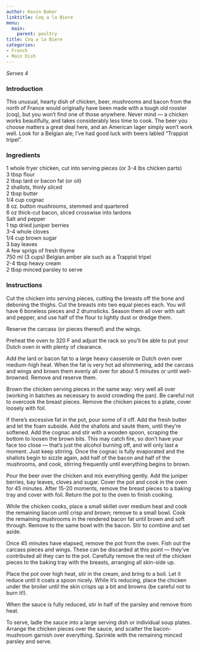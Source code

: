 ```yaml
---
author: Kevin Baker
linktitle: Coq a la Biere
menu:
  main:
    parent: poultry
title: Coq a la Biere
categories:
- French
- Main Dish
---
```

*Serves 4*

### Introduction

This unusual, hearty dish of chicken, beer, mushrooms and bacon from the north of France would originally have been made with a tough old rooster (coq), but you won’t find one of those anywhere. Never mind — a chicken works beautifully, and takes considerably less time to cook. The beer you choose matters a great deal here, and an American lager simply won’t work well. Look for a Belgian ale; I’ve had good luck with beers labled “Trappist tripel”. 

### Ingredients

<div class="ingredient-list">

1 whole fryer chicken, cut into serving pieces (or 3-4 lbs chicken parts)  
3 tbsp flour  
2 tbsp lard or bacon fat (or oil)  
2 shallots, thinly sliced  
2 tbsp butter  
1/4 cup cognac  
8 oz. button mushrooms, stemmed and quartered  
6 oz thick-cut bacon, sliced crosswise into lardons  
Salt and pepper  
1 tsp dried juniper berries  
3-4 whole cloves  
1/4 cup brown sugar  
3 bay leaves  
A few sprigs of fresh thyme  
750 ml (3 cups) Belgian amber ale such as a Trappist tripel  
2-4 tbsp heavy cream  
2 tbsp minced parsley to serve  

</div>

### Instructions

Cut the chicken into serving pieces, cutting the breasts off the bone and deboning the thighs. Cut the breasts into two equal pieces each. You will have 6 boneless pieces and 2 drumsticks. Season them all over with salt and pepper, and use half of the flour to lightly dust or dredge them.

Reserve the carcass (or pieces thereof) and the wings.

Preheat the oven to 320 F and adjust the rack so you’ll be able to put your Dutch oven in with plenty of clearance.

Add the lard or bacon fat to a large heavy casserole or Dutch oven over medium-high heat. When the fat is very hot ad shimmering, add the carcass and wings and brown them evenly all over for about 5 minutes or until well-browned. Remove and reserve them. 

Brown the chicken serving pieces in the same way: very well all over (working in batches as necessary to avoid crowding the pan). Be careful not to overcook the breast pieces. Remove the chicken pieces to a plate, cover loosely with foil.

If there’s excessive fat in the pot, pour some of it off. Add the fresh butter and let the foam subside. Add the shallots and sauté them, until they’re softened. Add the cognac and stir with a wooden spoon, scraping the bottom to loosen the brown bits. This may catch fire, so don’t have your face too close — that’s just the alcohol burning off, and will only last a moment. Just keep stirring. Once the cognac is fully evaporated and the shallots begin to sizzle again, add half of the bacon and half of the mushrooms, and cook, stirring frequently until everything begins to brown.

Pour the beer over the chicken and mix everything gently. Add the juniper berries, bay leaves, cloves and sugar. Cover the pot and cook in the oven for 45 minutes.  After 15-20 moments, remove the breast pieces to a baking tray and cover with foil. Return the pot to the oven to finish cooking.

While the chicken cooks, place a small skillet over medium heat and cook the remaining bacon until crisp and brown; remove to a small bowl. Cook the remaining mushrooms in the rendered bacon fat until brown and soft through. Remove to the same bowl with the bacon. Stir to combine and set aside.

Once 45 minutes have elapsed, remove the pot from the oven. Fish out the carcass pieces and wings. These can be discarded at this point — they’ve contributed all they can to the pot. Carefully remove the rest of the chicken pieces to the baking tray with the breasts, arranging all skin-side up.

Place the pot over high heat, stir in the cream, and bring to a boil. Let it reduce until it coats a spoon nicely. While it’s reducing, place the chicken under the broiler until the skin crisps up a bit and browns (be careful not to burn it!).

When the sauce is fully reduced, stir in half of the parsley and remove from heat.

To serve, ladle the sauce into a large serving dish or individual soup plates. Arrange the chicken pieces over the sauce, and scatter the bacon-mushroom garnish over everything. Sprinkle with the remaining minced parsley and serve. 